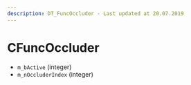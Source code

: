 ```yaml
---
description: DT_FuncOccluder - Last updated at 20.07.2019
---
```


# CFuncOccluder


* `m_bActive` (integer)
* `m_nOccluderIndex` (integer)